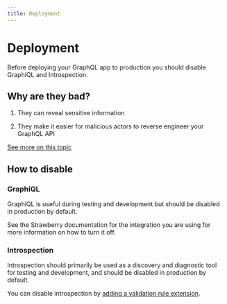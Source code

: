 ```yaml
---
title: Deployment
---
```


# Deployment

Before deploying your GraphQL app to production you should disable GraphiQL and Introspection.

## Why are they bad?
1. They can reveal sensitive information

2. They make it easier for malicious actors to reverse engineer your GraphQL API

[See more on this topic](https://www.apollographql.com/blog/graphql/security/why-you-should-disable-graphql-introspection-in-production/)

## How to disable

### GraphiQL
GraphiQL is useful during testing and development but should be disabled in production by default.

See the Strawberry documentation for the integration you are using for more information on how to turn it off.

### Introspection
Introspection should primarily be used as a discovery and diagnostic tool for testing and development, and should be disabled in production by default.

You can disable introspection by [adding a validation rule extension](../extensions/add-validation-rules.md).
